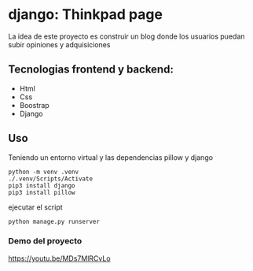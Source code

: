 # django: Thinkpad page
La idea de este proyecto es construir un blog donde los usuarios puedan subir opiniones y adquisiciones

## Tecnologias frontend y backend:
- Html
- Css
- Boostrap
- Django

## Uso
Teniendo un entorno virtual y las dependencias pillow y django 
```console
python -m venv .venv
./.venv/Scripts/Activate
pip3 install django
pip3 install pillow
```
ejecutar el script
```console
python manage.py runserver
```

### Demo del proyecto
https://youtu.be/MDs7MlRCvLo
